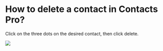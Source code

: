 # How to delete a contact in Contacts Pro?

<p class="no-margin">Click on the three dots on the desired contact, then click delete.</p>
<p class="no-margin"></p>
<div class="intercom-container"><img src="/assets/img/teams-pro/image_83.png"></div>



